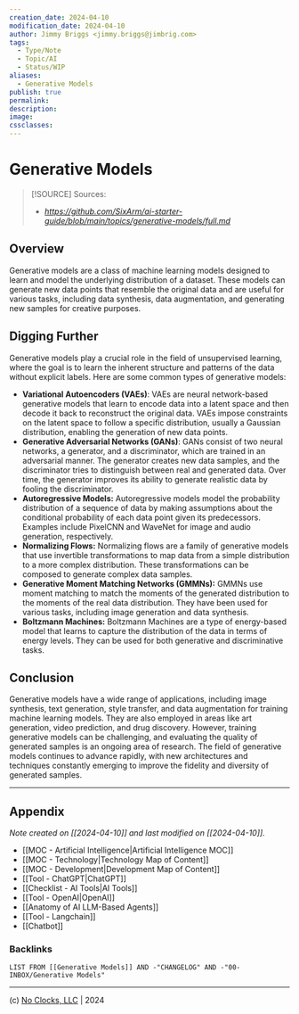 ```yaml
---
creation_date: 2024-04-10
modification_date: 2024-04-10
author: Jimmy Briggs <jimmy.briggs@jimbrig.com>
tags:
  - Type/Note
  - Topic/AI
  - Status/WIP
aliases:
  - Generative Models
publish: true
permalink:
description:
image:
cssclasses:
---
```


# Generative Models

> [!SOURCE] Sources:
> - *https://github.com/SixArm/ai-starter-guide/blob/main/topics/generative-models/full.md*

## Overview

Generative models are a class of machine learning models designed to learn and model the underlying distribution of a dataset. These models can generate new data points that resemble the original data and are useful for various tasks, including data synthesis, data augmentation, and generating new samples for creative purposes. 

## Digging Further

Generative models play a crucial role in the field of unsupervised learning, where the goal is to learn the inherent structure and patterns of the data without explicit labels. Here are some common types of generative models:

- **Variational Autoencoders (VAEs)**: VAEs are neural network-based generative models that learn to encode data into a latent space and then decode it back to reconstruct the original data. VAEs impose constraints on the latent space to follow a specific distribution, usually a Gaussian distribution, enabling the generation of new data points.
- **Generative Adversarial Networks (GANs)**: GANs consist of two neural networks, a generator, and a discriminator, which are trained in an adversarial manner. The generator creates new data samples, and the discriminator tries to distinguish between real and generated data. Over time, the generator improves its ability to generate realistic data by fooling the discriminator.
- **Autoregressive Models:** Autoregressive models model the probability distribution of a sequence of data by making assumptions about the conditional probability of each data point given its predecessors. Examples include PixelCNN and WaveNet for image and audio generation, respectively.
- **Normalizing Flows:** Normalizing flows are a family of generative models that use invertible transformations to map data from a simple distribution to a more complex distribution. These transformations can be composed to generate complex data samples.
- **Generative Moment Matching Networks (GMMNs):** GMMNs use moment matching to match the moments of the generated distribution to the moments of the real data distribution. They have been used for various tasks, including image generation and data synthesis.
- **Boltzmann Machines:** Boltzmann Machines are a type of energy-based model that learns to capture the distribution of the data in terms of energy levels. They can be used for both generative and discriminative tasks.

## Conclusion

Generative models have a wide range of applications, including image synthesis, text generation, style transfer, and data augmentation for training machine learning models. They are also employed in areas like art generation, video prediction, and drug discovery. However, training generative models can be challenging, and evaluating the quality of generated samples is an ongoing area of research. The field of generative models continues to advance rapidly, with new architectures and techniques constantly emerging to improve the fidelity and diversity of generated samples.

***

## Appendix

*Note created on [[2024-04-10]] and last modified on [[2024-04-10]].*

- [[MOC - Artificial Intelligence|Artificial Intelligence MOC]]
- [[MOC - Technology|Technology Map of Content]]
- [[MOC - Development|Development Map of Content]]
- [[Tool - ChatGPT|ChatGPT]]
- [[Checklist - AI Tools|AI Tools]]
- [[Tool - OpenAI|OpenAI]]
- [[Anatomy of AI LLM-Based Agents]]
- [[Tool - Langchain]]
- [[Chatbot]]

### Backlinks

```dataview
LIST FROM [[Generative Models]] AND -"CHANGELOG" AND -"00-INBOX/Generative Models"
```

***

(c) [No Clocks, LLC](https://github.com/noclocks) | 2024
